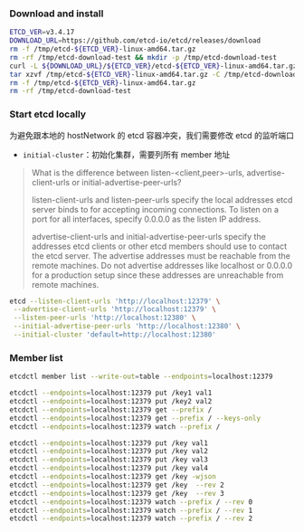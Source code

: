 ### Download and install

```sh
ETCD_VER=v3.4.17
DOWNLOAD_URL=https://github.com/etcd-io/etcd/releases/download
rm -f /tmp/etcd-${ETCD_VER}-linux-amd64.tar.gz
rm -rf /tmp/etcd-download-test && mkdir -p /tmp/etcd-download-test
curl -L ${DOWNLOAD_URL}/${ETCD_VER}/etcd-${ETCD_VER}-linux-amd64.tar.gz -o /tmp/etcd-${ETCD_VER}-linux-amd64.tar.gz
tar xzvf /tmp/etcd-${ETCD_VER}-linux-amd64.tar.gz -C /tmp/etcd-download-test --strip-components=1
rm -f /tmp/etcd-${ETCD_VER}-linux-amd64.tar.gz
rm -rf /tmp/etcd-download-test
```

### Start etcd locally

为避免跟本地的 hostNetwork 的 etcd 容器冲突，我们需要修改 etcd 的监听端口

- `initial-cluster`：初始化集群，需要列所有 member 地址

> What is the difference between listen-<client,peer>-urls, advertise-client-urls or initial-advertise-peer-urls?
>
> listen-client-urls and listen-peer-urls specify the local addresses etcd server binds to for accepting incoming connections. To listen on a port for all interfaces, specify 0.0.0.0 as the listen IP address.
>
> advertise-client-urls and initial-advertise-peer-urls specify the addresses etcd clients or other etcd members should use to contact the etcd server. The advertise addresses must be reachable from the remote machines. Do not advertise addresses like localhost or 0.0.0.0 for a production setup since these addresses are unreachable from remote machines.

```sh
etcd --listen-client-urls 'http://localhost:12379' \
 --advertise-client-urls 'http://localhost:12379' \
 --listen-peer-urls 'http://localhost:12380' \
 --initial-advertise-peer-urls 'http://localhost:12380' \
 --initial-cluster 'default=http://localhost:12380'
```

### Member list

```sh
etcdctl member list --write-out=table --endpoints=localhost:12379
```

```sh
etcdctl --endpoints=localhost:12379 put /key1 val1
etcdctl --endpoints=localhost:12379 put /key2 val2
etcdctl --endpoints=localhost:12379 get --prefix /
etcdctl --endpoints=localhost:12379 get --prefix / --keys-only
etcdctl --endpoints=localhost:12379 watch --prefix /
```

```sh
etcdctl --endpoints=localhost:12379 put /key val1
etcdctl --endpoints=localhost:12379 put /key val2
etcdctl --endpoints=localhost:12379 put /key val3
etcdctl --endpoints=localhost:12379 put /key val4
etcdctl --endpoints=localhost:12379 get /key -wjson
etcdctl --endpoints=localhost:12379 get /key  --rev 2
etcdctl --endpoints=localhost:12379 get /key  --rev 3
etcdctl --endpoints=localhost:12379 watch --prefix / --rev 0
etcdctl --endpoints=localhost:12379 watch --prefix / --rev 1
etcdctl --endpoints=localhost:12379 watch --prefix / --rev 2
```
